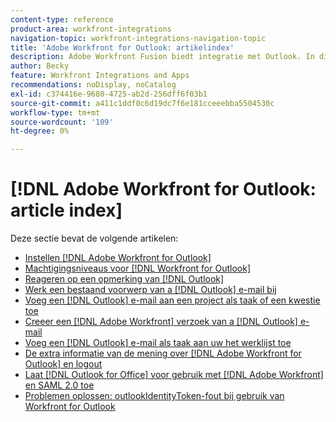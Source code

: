 ```yaml
---
content-type: reference
product-area: workfront-integrations
navigation-topic: workfront-integrations-navigation-topic
title: 'Adobe Workfront for Outlook: artikelindex'
description: Adobe Workfront Fusion biedt integratie met Outlook. In dit artikel wordt verwezen naar instructies voor het installeren en configureren van deze integratie en naar het gebruik ervan in uw dagelijkse werk.
author: Becky
feature: Workfront Integrations and Apps
recommendations: noDisplay, noCatalog
exl-id: c374416e-9680-4725-ab2d-256dff6f03b1
source-git-commit: a411c1ddf0c6d19dc7f6e181cceeebba5504530c
workflow-type: tm+mt
source-wordcount: '109'
ht-degree: 0%

---
```


# [!DNL Adobe Workfront for Outlook: article index]

<!-- Audited: 5/2025 -->

Deze sectie bevat de volgende artikelen:

* [Instellen  [!DNL Adobe Workfront for Outlook]](../../workfront-integrations-and-apps/using-workfront-with-outlook/set-up-workfront-for-outlook.md)
* [Machtigingsniveaus voor  [!DNL Workfront for Outlook]](../../workfront-integrations-and-apps/using-workfront-with-outlook/permissions-in-workfront-for-outlook.md)
* [Reageren op een opmerking van  [!DNL Outlook]](../../workfront-integrations-and-apps/using-workfront-with-outlook/reply-to-a-comment-from-outlook.md)
* [Werk een bestaand voorwerp van a  [!DNL Outlook]  e-mail bij](../../workfront-integrations-and-apps/using-workfront-with-outlook/update-an-existing-object-from-an-outlook-email.md)
* [Voeg een  [!DNL Outlook]  e-mail aan een project als taak of een kwestie toe](../../workfront-integrations-and-apps/using-workfront-with-outlook/add-outlook-email-to-project-as-task-or-issue.md)
* [Creeer een  [!DNL Adobe Workfront]  verzoek van a [!DNL Outlook]  e-mail](../../workfront-integrations-and-apps/using-workfront-with-outlook/create-a-wf-request-from-an-outlook-email.md)
* [Voeg een  [!DNL Outlook]  e-mail als taak aan uw het werklijst toe](../../workfront-integrations-and-apps/using-workfront-with-outlook/add-outlook-email-as-task-to-your-work-list.md)
* [De extra informatie van de mening over  [!DNL Adobe Workfront for Outlook]  en logout](../../workfront-integrations-and-apps/using-workfront-with-outlook/view-additional-infor-wf-outlook-and-log-out.md)
* [Laat  [!DNL Outlook for Office]  voor gebruik met  [!DNL Adobe Workfront]  en SAML 2.0 toe](../../workfront-integrations-and-apps/using-workfront-with-outlook/enable-outlook-for-office-for-use-with-wf-and-saml-2.md)
* [Problemen oplossen: outlookIdentityToken-fout bij gebruik van Workfront for Outlook](/help/quicksilver/workfront-integrations-and-apps/using-workfront-with-outlook/troubleshooting-outlookidentitytoken-error.md)
